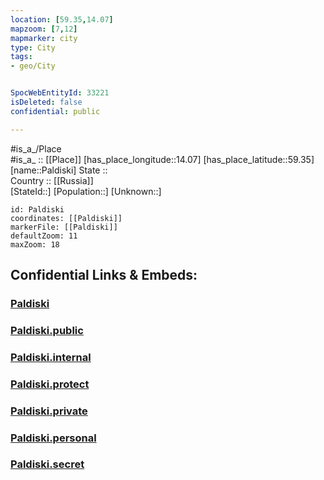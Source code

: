 ```yaml
---
location: [59.35,14.07] 
mapzoom: [7,12] 
mapmarker: city 
type: City
tags:
- geo/City


SpocWebEntityId: 33221
isDeleted: false
confidential: public

---
```

#is_a_/Place  
#is_a_ :: [[Place]] 
[has_place_longitude::14.07] 
[has_place_latitude::59.35] 
[name::Paldiski] 
State ::  
Country :: [[Russia]]  
[StateId::] 
[Population::] 
[Unknown::] 


```leaflet
id: Paldiski
coordinates: [[Paldiski]] 
markerFile: [[Paldiski]] 
defaultZoom: 11 
maxZoom: 18
```


## Confidential Links & Embeds: 

### [Paldiski](/_Standards/Earth/Continent/Europe/Europe~North/Sweden/Provinces~Sweden/Värmland/City/Paldiski.md) 

### [Paldiski.public](/_public/Earth/Continent/Europe/Europe~North/Sweden/Provinces~Sweden/Värmland/City/Paldiski.public.md) 

### [Paldiski.internal](/_internal/Earth/Continent/Europe/Europe~North/Sweden/Provinces~Sweden/Värmland/City/Paldiski.internal.md) 

### [Paldiski.protect](/_protect/Earth/Continent/Europe/Europe~North/Sweden/Provinces~Sweden/Värmland/City/Paldiski.protect.md) 

### [Paldiski.private](/_private/Earth/Continent/Europe/Europe~North/Sweden/Provinces~Sweden/Värmland/City/Paldiski.private.md) 

### [Paldiski.personal](/_personal/Earth/Continent/Europe/Europe~North/Sweden/Provinces~Sweden/Värmland/City/Paldiski.personal.md) 

### [Paldiski.secret](/_secret/Earth/Continent/Europe/Europe~North/Sweden/Provinces~Sweden/Värmland/City/Paldiski.secret.md)

